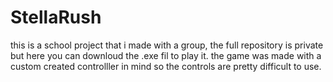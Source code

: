 # StellaRush
this is a school project that i made with a group, the full repository is private but here you can downloud the .exe fil to play it. the game was made with a custom created controlller in mind so the controls are pretty difficult to use.
